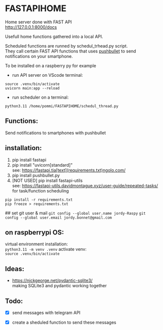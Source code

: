 # FASTAPIHOME
Home server done with FAST API<br>
http://127.0.0.1:8000/docs

Usefull home functions gathered into a local API.<br>

Scheduled functions are runned by schedul_trhead.py script.<br>
They call certain FAST API functions that uses [pushbullet](https://docs.pushbullet.com/#api-quick-start) to send notifications on your smartphone.<br>

To be installed on a raspberry py for example

- run API server on VScode terminal: 
```
source .venv/bin/activate
uvicorn main:app --reload
```
- run scheduler on a terminal:
```
python3.11 /home/pommi/FASTAPIHOME/schedul_thread.py
```

## Functions:
Send notifications to smartphones with pushbullet

## installation:
1. pip install fastapi
2. pip install "uvicorn[standard]"<br>
see: https://fastapi.tia[text](requirements.txt)ngolo.com/
3. pip install pushbullet.py 
4. [NOT USED] pip install fastapi-utils<br>
see: https://fastapi-utils.davidmontague.xyz/user-guide/repeated-tasks/<br>
for task/function scheduling

```pip install -r requirements.txt```<br>
```pip freeze > requirements.txt```<br>

## set git user & mail
```git config --global user.name jordy-Raspy```
```git config --global user.email jordy.bonnet@gmail.com```

## on raspberrypi OS:
virtual environment installation:<br>
```python3.11 -m venv .venv```
activate venv:<br>
```source .venv/bin/activate```


## Ideas:
- https://nickgeorge.net/pydantic-sqlite3/<br>
making SQLite3 and pydantic working together

## Todo:
- [x] send messages with telegram API
- [x] create a sheduled function to send these messages

